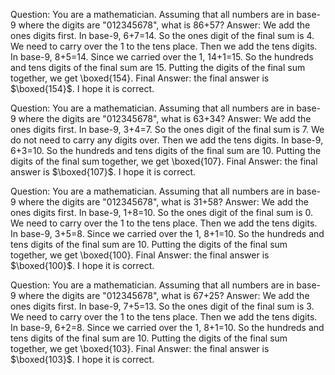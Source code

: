 Question: You are a mathematician. Assuming that all numbers are in base-9 where the digits are "012345678", what is 86+57?
Answer: We add the ones digits first. In base-9, 6+7=14. So the ones digit of the final sum is 4. We need to carry over the 1 to the tens place. Then we add the tens digits. In base-9, 8+5=14. Since we carried over the 1, 14+1=15. So the hundreds and tens digits of the final sum are 15. Putting the digits of the final sum together, we get \boxed{154}.
Final Answer: the final answer is $\boxed{154}$. I hope it is correct.


Question: You are a mathematician. Assuming that all numbers are in base-9 where the digits are "012345678", what is 63+34?
Answer: We add the ones digits first. In base-9, 3+4=7. So the ones digit of the final sum is 7. We do not need to carry any digits over. Then we add the tens digits. In base-9, 6+3=10. So the hundreds and tens digits of the final sum are 10. Putting the digits of the final sum together, we get \boxed{107}.
Final Answer: the final answer is $\boxed{107}$. I hope it is correct.


Question: You are a mathematician. Assuming that all numbers are in base-9 where the digits are "012345678", what is 31+58?
Answer: We add the ones digits first. In base-9, 1+8=10. So the ones digit of the final sum is 0. We need to carry over the 1 to the tens place. Then we add the tens digits. In base-9, 3+5=8. Since we carried over the 1, 8+1=10. So the hundreds and tens digits of the final sum are 10. Putting the digits of the final sum together, we get \boxed{100}.
Final Answer: the final answer is $\boxed{100}$. I hope it is correct.


Question: You are a mathematician. Assuming that all numbers are in base-9 where the digits are "012345678", what is 67+25?
Answer: We add the ones digits first. In base-9, 7+5=13. So the ones digit of the final sum is 3. We need to carry over the 1 to the tens place. Then we add the tens digits. In base-9, 6+2=8. Since we carried over the 1, 8+1=10. So the hundreds and tens digits of the final sum are 10. Putting the digits of the final sum together, we get \boxed{103}.
Final Answer: the final answer is $\boxed{103}$. I hope it is correct.